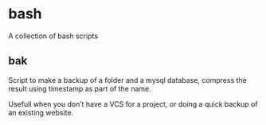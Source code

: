 bash
====

A collection of bash scripts

bak
---

Script to make a backup of a folder and a mysql database, compress the result
using timestamp as part of the name.

Usefull when you don’t have a VCS for a project, or doing a quick backup of an
existing website.
